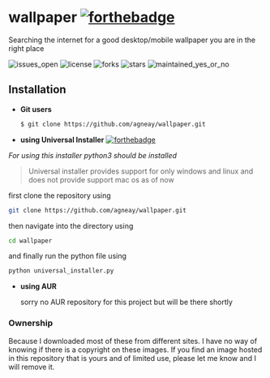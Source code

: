 # wallpaper [![forthebadge](https://forthebadge.com/images/badges/built-with-love.svg)](https://forthebadge.com)
Searching the internet for a good desktop/mobile wallpaper you are in the right place

![issues_open](https://img.shields.io/github/issues/agneay/wallpaper?style=for-the-badge)
![license](https://img.shields.io/github/license/agneay/wallpaper?style=for-the-badge)
![forks](https://img.shields.io/github/forks/agneay/wallpaper?style=for-the-badge)
![stars](https://img.shields.io/github/stars/agneay/wallpaper?style=for-the-badge)
![maintained_yes_or_no](https://img.shields.io/badge/maintained-yes-green?style=for-the-badge)

## Installation

+ **Git users**

  ```bash
  $ git clone https://github.com/agneay/wallpaper.git 

+ **using Universal Installer** [![forthebadge](https://forthebadge.com/images/badges/made-with-python.svg)](https://forthebadge.com)

 *For using this  installer python3 should be installed*

  > Universal installer provides support for only windows and linux  and does not provide support mac os as of now 

  first clone the repository using 
  ```bash 
  git clone https://github.com/agneay/wallpaper.git 
  ```
  then navigate into the directory using
  ```bash
  cd wallpaper
  ```
  and finally run the python file using 
  ```bash
  python universal_installer.py 
  ```

+ **using AUR**

  sorry no AUR repository for this project but will be there shortly


### Ownership

Because I downloaded most of these from different sites. I have no way of knowing if there is a copyright on these images. If you find an image hosted in this repository that is yours and of limited use, please let me know and I will remove it.
